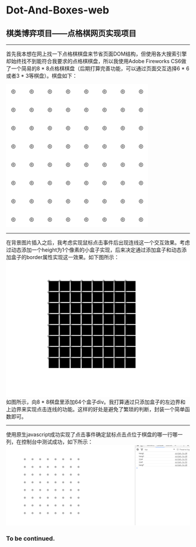 # Dot-And-Boxes-web
## 棋类博弈项目——点格棋网页实现项目  
***
首先我本想在网上找一下点格棋棋盘来节省页面DOM结构，但使用各大搜索引擎却始终找不到能符合我要求的点格棋棋盘，所以我使用Adobe Fireworks CS6做了一个简易的8 * 8点格棋棋盘（后期打算完善功能，可以通过页面交互选择6 * 6或者3 * 3等棋盘）。棋盘如下：  

![Image text](https://github.com/Ts799498164/Dot-And-Boxes-web-/blob/master/Checkerboard.png)
  
  - - - -
在背景图片插入之后，我考虑实现鼠标点击事件后出现连线这一个交互效果。考虑过动态添加一个height为1个像素的小盒子实现，后来决定通过添加盒子和动态添加盒子的border属性实现这一效果。如下图所示：    
![Image text](https://github.com/Ts799498164/image-folder/blob/master/Checkerboard1.png)   
如图所示，向8 * 8棋盘里添加64个盒子div。我打算通过只添加盒子的左边界和上边界来实现点击连线的功能。这样的好处是避免了繁琐的判断，封装一个简单函数即可。  
- - - -
  
      
使用原生javascript成功实现了点击事件确定鼠标点击点位于棋盘的哪一行哪一列，在控制台中测试成功，如下所示：
![Image text](https://github.com/Ts799498164/image-folder/blob/master/Checkerboard3.png)


### To be continued.



